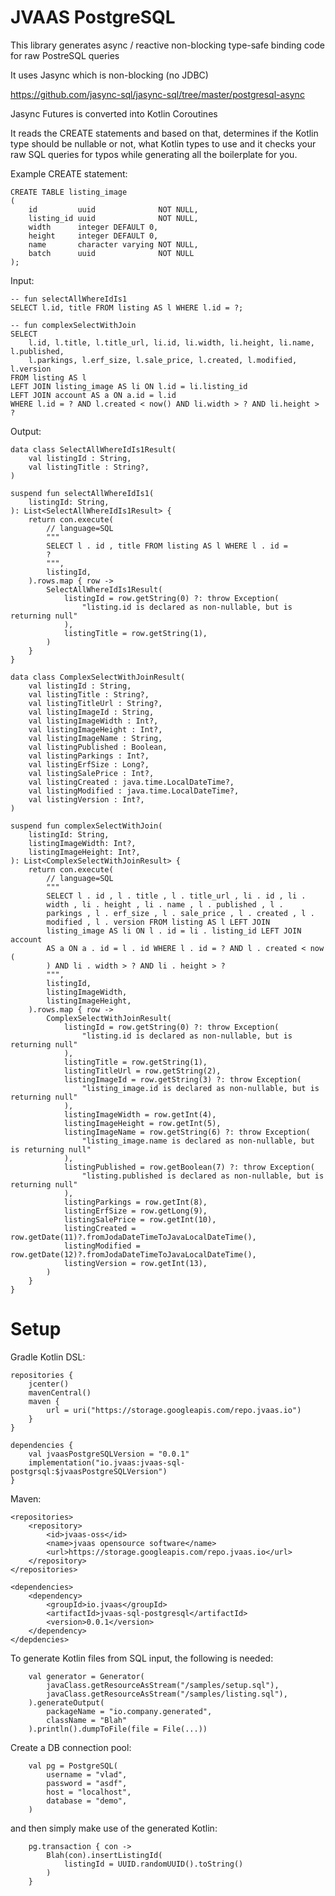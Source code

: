 # JVAAS PostgreSQL

This library generates async / reactive non-blocking type-safe binding code for raw PostreSQL queries

It uses Jasync which is non-blocking (no JDBC)

https://github.com/jasync-sql/jasync-sql/tree/master/postgresql-async

Jasync Futures is converted into Kotlin Coroutines

It reads the CREATE statements and based on that, determines if the Kotlin type should be nullable or not, 
what Kotlin types to use and it checks your raw SQL queries for typos while generating all the boilerplate for you.

Example CREATE statement:
```
CREATE TABLE listing_image
(
    id         uuid              NOT NULL,
    listing_id uuid              NOT NULL,
    width      integer DEFAULT 0,
    height     integer DEFAULT 0,
    name       character varying NOT NULL,
    batch      uuid              NOT NULL
);
```

Input: 
```
-- fun selectAllWhereIdIs1
SELECT l.id, title FROM listing AS l WHERE l.id = ?;

-- fun complexSelectWithJoin
SELECT
    l.id, l.title, l.title_url, li.id, li.width, li.height, li.name, l.published,
    l.parkings, l.erf_size, l.sale_price, l.created, l.modified, l.version
FROM listing AS l
LEFT JOIN listing_image AS li ON l.id = li.listing_id
LEFT JOIN account AS a ON a.id = l.id
WHERE l.id = ? AND l.created < now() AND li.width > ? AND li.height > ?
```

Output:

```
data class SelectAllWhereIdIs1Result(
	val listingId : String,
	val listingTitle : String?,
)

suspend fun selectAllWhereIdIs1(
	listingId: String, 
): List<SelectAllWhereIdIs1Result> {
	return con.execute(
		// language=SQL
		"""
		SELECT l . id , title FROM listing AS l WHERE l . id = 
		? 
		""",
		listingId,
	).rows.map { row ->
		SelectAllWhereIdIs1Result(
			listingId = row.getString(0) ?: throw Exception(
				"listing.id is declared as non-nullable, but is returning null"
			),
			listingTitle = row.getString(1),
		)
	}
}

data class ComplexSelectWithJoinResult(
	val listingId : String,
	val listingTitle : String?,
	val listingTitleUrl : String?,
	val listingImageId : String,
	val listingImageWidth : Int?,
	val listingImageHeight : Int?,
	val listingImageName : String,
	val listingPublished : Boolean,
	val listingParkings : Int?,
	val listingErfSize : Long?,
	val listingSalePrice : Int?,
	val listingCreated : java.time.LocalDateTime?,
	val listingModified : java.time.LocalDateTime?,
	val listingVersion : Int?,
)

suspend fun complexSelectWithJoin(
	listingId: String, 
	listingImageWidth: Int?, 
	listingImageHeight: Int?, 
): List<ComplexSelectWithJoinResult> {
	return con.execute(
		// language=SQL
		"""
		SELECT l . id , l . title , l . title_url , li . id , li . 
		width , li . height , li . name , l . published , l . 
		parkings , l . erf_size , l . sale_price , l . created , l . 
		modified , l . version FROM listing AS l LEFT JOIN 
		listing_image AS li ON l . id = li . listing_id LEFT JOIN account 
		AS a ON a . id = l . id WHERE l . id = ? AND l . created < now ( 
		) AND li . width > ? AND li . height > ? 
		""",
		listingId,
		listingImageWidth,
		listingImageHeight,
	).rows.map { row ->
		ComplexSelectWithJoinResult(
			listingId = row.getString(0) ?: throw Exception(
				"listing.id is declared as non-nullable, but is returning null"
			),
			listingTitle = row.getString(1),
			listingTitleUrl = row.getString(2),
			listingImageId = row.getString(3) ?: throw Exception(
				"listing_image.id is declared as non-nullable, but is returning null"
			),
			listingImageWidth = row.getInt(4),
			listingImageHeight = row.getInt(5),
			listingImageName = row.getString(6) ?: throw Exception(
				"listing_image.name is declared as non-nullable, but is returning null"
			),
			listingPublished = row.getBoolean(7) ?: throw Exception(
				"listing.published is declared as non-nullable, but is returning null"
			),
			listingParkings = row.getInt(8),
			listingErfSize = row.getLong(9),
			listingSalePrice = row.getInt(10),
			listingCreated = row.getDate(11)?.fromJodaDateTimeToJavaLocalDateTime(),
			listingModified = row.getDate(12)?.fromJodaDateTimeToJavaLocalDateTime(),
			listingVersion = row.getInt(13),
		)
	}
}
```

# Setup

Gradle Kotlin DSL:

    repositories {
        jcenter()
        mavenCentral()
        maven {
            url = uri("https://storage.googleapis.com/repo.jvaas.io")
        }
    }

    dependencies {
        val jvaasPostgreSQLVersion = "0.0.1"
        implementation("io.jvaas:jvaas-sql-postgrsql:$jvaasPostgreSQLVersion")
    }

Maven:

    <repositories>
        <repository>
            <id>jvaas-oss</id>
            <name>jvaas opensource software</name>
            <url>https://storage.googleapis.com/repo.jvaas.io</url>
        </repository>
    </repositories>
    
    <dependencies>
        <dependency>
            <groupId>io.jvaas</groupId>
            <artifactId>jvaas-sql-postgresql</artifactId>
            <version>0.0.1</version>
        </dependency>
    </depdencies>

To generate Kotlin files from SQL input, the following is needed:

		val generator = Generator(
			javaClass.getResourceAsStream("/samples/setup.sql"),
			javaClass.getResourceAsStream("/samples/listing.sql"),
		).generateOutput(
			packageName = "io.company.generated",
			className = "Blah"
		).println().dumpToFile(file = File(...))
		
Create a DB connection pool:

		val pg = PostgreSQL(
			username = "vlad",
			password = "asdf",
			host = "localhost",
			database = "demo",
		)
		
and then simply make use of the generated Kotlin:

		pg.transaction { con ->
			Blah(con).insertListingId(
				listingId = UUID.randomUUID().toString()
			)
		}